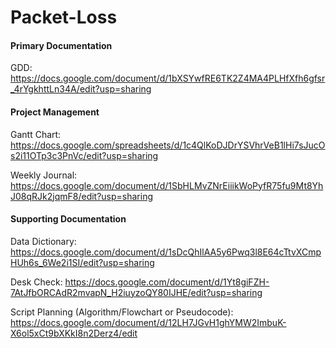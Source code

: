  # Packet-Loss

#### Primary Documentation
 
 GDD: https://docs.google.com/document/d/1bXSYwfRE6TK2Z4MA4PLHfXfh6gfsr_4rYgkhttLn34A/edit?usp=sharing
 

#### Project Management
 
 Gantt Chart: https://docs.google.com/spreadsheets/d/1c4QlKoDJDrYSVhrVeB1lHi7sJucOs2i11OTp3c3PnVc/edit?usp=sharing
 
 Weekly Journal: https://docs.google.com/document/d/1SbHLMvZNrEiiikWoPyfR75fu9Mt8YhJ08qRJk2jqmF8/edit?usp=sharing
 

#### Supporting Documentation
 
 Data Dictionary: https://docs.google.com/document/d/1sDcQhIlAA5y6Pwq3l8E64cTtvXCmpHUh6s_6We2i1SI/edit?usp=sharing
 
 Desk Check: https://docs.google.com/document/d/1Yt8giFZH-7AtJfbORCAdR2mvapN_H2iuyzoQY80IJHE/edit?usp=sharing
 
 Script Planning (Algorithm/Flowchart or Pseudocode): https://docs.google.com/document/d/12LH7JGvH1ghYMW2ImbuK-X6ol5xCt9bXKkI8n2Derz4/edit
